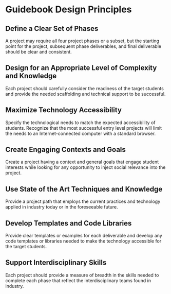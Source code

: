 # Guidebook Design Principles

## Define a Clear Set of Phases

A project may require all four project phases or a subset, but the starting point for the project, subsequent phase deliverables, and final deliverable should be clear and consistent.

## Design for an Appropriate Level of Complexity and Knowledge

Each project should carefully consider the readiness of the target students and provide the needed scaffolding and technical support to be successful.

## Maximize Technology Accessibility

Specify the technological needs to match the expected accessibility of students. Recognize that the most successful entry level projects will limit the needs to an Internet-connected computer with a standard browser.

## Create Engaging Contexts and Goals

Create a project having a context and general goals that engage student interests while looking for any opportunity to inject social relevance into the project.

## Use State of the Art Techniques and Knowledge

Provide a project path that employs the current practices and technology applied in industry today or in the foreseeable future.

## Develop Templates and Code Libraries

Provide clear templates or examples for each deliverable and develop any code templates or libraries needed to make the technology accessible for the target students.

## Support Interdisciplinary Skills

Each project should provide a measure of breadth in the skills needed to complete each phase that reflect the interdisciplinary teams found in industry.

